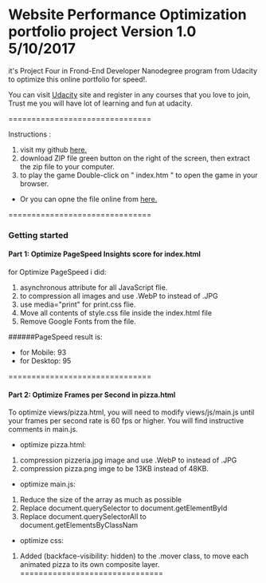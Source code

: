 Website Performance Optimization portfolio project Version 1.0 5/10/2017
===============================

it's Project Four in Frond-End Developer Nanodegree program from Udacity to optimize this online portfolio for speed!.

You can visit [Udacity]( https://www.udacity.com/) site and register in any courses that you love to join, Trust me you will have lot of learning and fun at udacity.

===============================

Instructions :

1.  visit my github [here.](https://github.com/nouraal/frontend-nanodegree-mobile-portfolio-master)
2. download ZIP file green button on the right of the screen,  then extract the zip file to your computer.
3. to play the game  Double-click on " index.htm " to open the game in your browser.

* Or you can opne the file online from [here.](https://nouraal.github.io/frontend-nanodegree-mobile-portfolio-master/)

===============================

### Getting started

#### Part 1: Optimize PageSpeed Insights score for index.html

for Optimize PageSpeed i did:
1. asynchronous attribute for all  JavaScript flie.
2. to compression all images and use .WebP to instead of .JPG
3. use media="print" for print.css flie.
4. Move all contents of style.css file inside the index.html file
5. Remove Google Fonts from the file.


######PageSpeed result is:
- for Mobile: 93
- for Desktop: 95

===============================

#### Part 2: Optimize Frames per Second in pizza.html

To optimize views/pizza.html, you will need to modify views/js/main.js until your frames per second rate is 60 fps or higher. You will find instructive comments in main.js. 

* optimize pizza.html:
1. compression pizzeria.jpg image and use .WebP to instead of .JPG
2. compression pizza.png imge to be 13KB instead of 48KB.

* optimize main.js:
1. Reduce the size of the array as much as possible 
2. Replace document.querySelector to document.getElementById
3. Replace document.querySelectorAll to document.getElementsByClassNam

* optimize css:
1. Added (backface-visibility: hidden) to the .mover class, to move each animated pizza to its own composite layer.
===============================